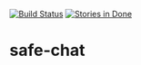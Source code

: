 [![Build Status](https://travis-ci.org/asymmetric-team/secure-messenger-android.svg?branch=master)](https://travis-ci.org/asymmetric-team/secure-messenger-android/builds)
[![Stories in Done](https://badge.waffle.io/asymmetric-team/secure-messenger-android.png?label=in+progress&title=In%20progress)](https://waffle.io/asymmetric-team/secure-messenger-android)

# safe-chat
